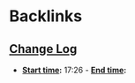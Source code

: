 
# Backlinks
## [Change Log](<Change Log.md>)
- **[Start time](<Start time.md>):** 17:26
                                    - **[End time](<End time.md>):**

